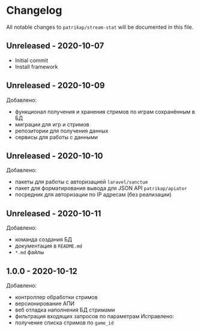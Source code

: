 # Changelog

All notable changes to `patrikap/stream-stat` will be documented in this file.

## Unreleased - 2020-10-07
 * Initial commit
 * Install framework


## Unreleased - 2020-10-09
Добавлено:
 * функционал получения и хранения стримов по играм сохранённым в БД
 * миграции для игр и стримов
 * репозитории для получения данных
 * сервисы для работы с данными

## Unreleased - 2020-10-10
Добавлено:
 * пакеты для работы с авторизацией `laravel/sanctum`
 * пакет для форматирования вывода для JSON API `patrikap/apiator`
 * посредник для авторизации по IP адресам (без реализации)
 
## Unreleased - 2020-10-11
Добавлено:
 * команда создания БД
 * документация в `README.md`
 * `*.md` файлы

## 1.0.0 - 2020-10-12
Добавлено:
 * контроллер обработки стримов
 * версионирование АПИ
 * веб отладка наполнения БД стримами
 * фильтрация входящих запросов по параметрам
Исправлено:
 * получение списка стримов по `game_id`
